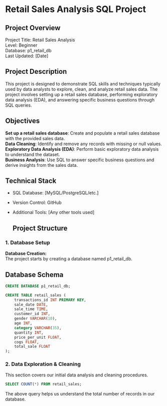 # Retail Sales Analysis SQL Project

## Project Overview
Project Title: Retail Sales Analysis  
Level: Beginner  
Database: p1_retail_db  
Last Updated: [Date]

## Project Description
This project is designed to demonstrate SQL skills and techniques typically used by data analysts to explore, clean, and analyze retail sales data. The project involves setting up a retail sales database, performing exploratory data analysis (EDA), and answering specific business questions through SQL queries.

## Objectives
**Set up a retail sales database**: Create and populate a retail sales database with the provided sales data.  
**Data Cleaning**: Identify and remove any records with missing or null values.  
**Exploratory Data Analysis (EDA)**: Perform basic exploratory data analysis to understand the dataset.  
**Business Analysis**: Use SQL to answer specific business questions and derive insights from the sales data.  

## Technical Stack
- SQL Database: [MySQL/PostgreSQL/etc.]
- Version Control: GitHub
- Additional Tools: [Any other tools used]


  ## Project Structure

### 1. Database Setup

**Database Creation:**  
The project starts by creating a database named p1_retail_db.




## Database Schema
```sql
CREATE DATABASE p1_retail_db;

CREATE TABLE retail_sales (
    transactions_id INT PRIMARY KEY,
    sale_date DATE,    
    sale_time TIME,
    customer_id INT,    
    gender VARCHAR(10),
    age INT,
    category VARCHAR(35),
    quantity INT,
    price_per_unit FLOAT,    
    cogs FLOAT,
    total_sale FLOAT
);
```

### 2. Data Exploration & Cleaning
This section covers our initial data analysis and cleaning procedures.

```sql
SELECT COUNT(*) FROM retail_sales;
```

The above query helps us understand the total number of records in our database.


